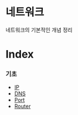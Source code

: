 # 네트워크
네트워크의 기본적인 개념 정리

# Index
### 기초
- [IP](IP.md)
- [DNS](DNS.md)
- [Port](Port.md)
- [Router](Router.md)
